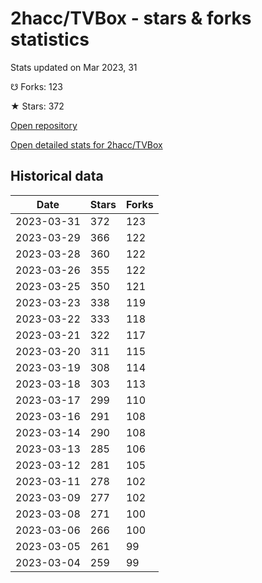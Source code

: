 # 2hacc/TVBox - stars & forks statistics

Stats updated on Mar 2023, 31

☋ Forks: 123

★ Stars: 372

[Open repository](https://github.com/2hacc/TVBox)

[Open detailed stats for 2hacc/TVBox](https://reviewgithub.com/rep/2hacc/TVBox)

## Historical data
| Date | Stars | Forks |
|------|-------|-------|
| 2023-03-31 | 372 | 123 | 
| 2023-03-29 | 366 | 122 | 
| 2023-03-28 | 360 | 122 | 
| 2023-03-26 | 355 | 122 | 
| 2023-03-25 | 350 | 121 | 
| 2023-03-23 | 338 | 119 | 
| 2023-03-22 | 333 | 118 | 
| 2023-03-21 | 322 | 117 | 
| 2023-03-20 | 311 | 115 | 
| 2023-03-19 | 308 | 114 | 
| 2023-03-18 | 303 | 113 | 
| 2023-03-17 | 299 | 110 | 
| 2023-03-16 | 291 | 108 | 
| 2023-03-14 | 290 | 108 | 
| 2023-03-13 | 285 | 106 | 
| 2023-03-12 | 281 | 105 | 
| 2023-03-11 | 278 | 102 | 
| 2023-03-09 | 277 | 102 | 
| 2023-03-08 | 271 | 100 | 
| 2023-03-06 | 266 | 100 | 
| 2023-03-05 | 261 | 99 | 
| 2023-03-04 | 259 | 99 | 

